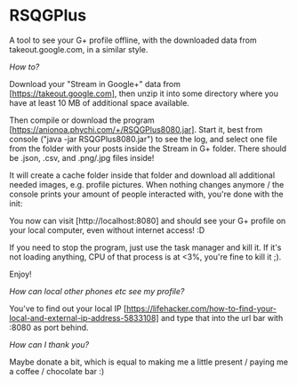 # RSQGPlus
A tool to see your G+ profile offline, with the downloaded data from takeout.google.com, in a similar style.

*How to?*

Download your "Stream in Google+" data from [https://takeout.google.com], then unzip it into some directory where you have at least 10 MB of additional space available.

Then compile or download the program [https://anionoa.phychi.com/+/RSQGPlus8080.jar]. Start it, best from console ("java -jar RSQGPlus8080.jar") to see the log, and select one file from the folder with your posts inside the Stream in G+ folder. There should be .json, .csv, and .png/.jpg files inside!

It will create a cache folder inside that folder and download all additional needed images, e.g. profile pictures.
When nothing changes anymore / the console prints your amount of people interacted with, you're done with the init:

You now can visit [http://localhost:8080] and should see your G+ profile on your local computer, even without internet access! :D

If you need to stop the program, just use the task manager and kill it. If it's not loading anything, CPU of that process is at <3%, you're fine to kill it ;).

Enjoy!

*How can local other phones etc see my profile?*

You've to find out your local IP [https://lifehacker.com/how-to-find-your-local-and-external-ip-address-5833108] and type that into the url bar with :8080 as port behind.

*How can I thank you?*

Maybe donate a bit, which is equal to making me a little present / paying me a coffee / chocolate bar :)
